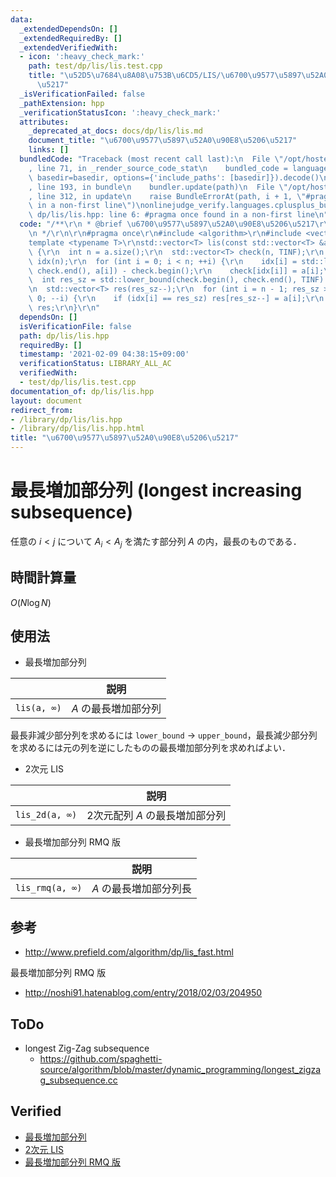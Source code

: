 ```yaml
---
data:
  _extendedDependsOn: []
  _extendedRequiredBy: []
  _extendedVerifiedWith:
  - icon: ':heavy_check_mark:'
    path: test/dp/lis/lis.test.cpp
    title: "\u52D5\u7684\u8A08\u753B\u6CD5/LIS/\u6700\u9577\u5897\u52A0\u90E8\u5206\
      \u5217"
  _isVerificationFailed: false
  _pathExtension: hpp
  _verificationStatusIcon: ':heavy_check_mark:'
  attributes:
    _deprecated_at_docs: docs/dp/lis/lis.md
    document_title: "\u6700\u9577\u5897\u52A0\u90E8\u5206\u5217"
    links: []
  bundledCode: "Traceback (most recent call last):\n  File \"/opt/hostedtoolcache/Python/3.9.1/x64/lib/python3.9/site-packages/onlinejudge_verify/documentation/build.py\"\
    , line 71, in _render_source_code_stat\n    bundled_code = language.bundle(stat.path,\
    \ basedir=basedir, options={'include_paths': [basedir]}).decode()\n  File \"/opt/hostedtoolcache/Python/3.9.1/x64/lib/python3.9/site-packages/onlinejudge_verify/languages/cplusplus.py\"\
    , line 193, in bundle\n    bundler.update(path)\n  File \"/opt/hostedtoolcache/Python/3.9.1/x64/lib/python3.9/site-packages/onlinejudge_verify/languages/cplusplus_bundle.py\"\
    , line 312, in update\n    raise BundleErrorAt(path, i + 1, \"#pragma once found\
    \ in a non-first line\")\nonlinejudge_verify.languages.cplusplus_bundle.BundleErrorAt:\
    \ dp/lis/lis.hpp: line 6: #pragma once found in a non-first line\n"
  code: "/**\r\n * @brief \u6700\u9577\u5897\u52A0\u90E8\u5206\u5217\r\n * @docs docs/dp/lis/lis.md\r\
    \n */\r\n\r\n#pragma once\r\n#include <algorithm>\r\n#include <vector>\r\n\r\n\
    template <typename T>\r\nstd::vector<T> lis(const std::vector<T> &a, const T TINF)\
    \ {\r\n  int n = a.size();\r\n  std::vector<T> check(n, TINF);\r\n  std::vector<int>\
    \ idx(n);\r\n  for (int i = 0; i < n; ++i) {\r\n    idx[i] = std::lower_bound(check.begin(),\
    \ check.end(), a[i]) - check.begin();\r\n    check[idx[i]] = a[i];\r\n  }\r\n\
    \  int res_sz = std::lower_bound(check.begin(), check.end(), TINF) - check.begin();\r\
    \n  std::vector<T> res(res_sz--);\r\n  for (int i = n - 1; res_sz >= 0 && i >=\
    \ 0; --i) {\r\n    if (idx[i] == res_sz) res[res_sz--] = a[i];\r\n  }\r\n  return\
    \ res;\r\n}\r\n"
  dependsOn: []
  isVerificationFile: false
  path: dp/lis/lis.hpp
  requiredBy: []
  timestamp: '2021-02-09 04:38:15+09:00'
  verificationStatus: LIBRARY_ALL_AC
  verifiedWith:
  - test/dp/lis/lis.test.cpp
documentation_of: dp/lis/lis.hpp
layout: document
redirect_from:
- /library/dp/lis/lis.hpp
- /library/dp/lis/lis.hpp.html
title: "\u6700\u9577\u5897\u52A0\u90E8\u5206\u5217"
---
```

# 最長増加部分列 (longest increasing subsequence)

任意の $i < j$ について $A_i < A_j$ を満たす部分列 $A$ の内，最長のものである．


## 時間計算量

$O(N\log{N})$


## 使用法

- 最長増加部分列

||説明|
|:--:|:--:|
|`lis(a, ∞)`|$A$ の最長増加部分列|

最長非減少部分列を求めるには `lower_bound` → `upper_bound`，最長減少部分列を求めるには元の列を逆にしたものの最長増加部分列を求めればよい．

- 2次元 LIS

||説明|
|:--:|:--:|
|`lis_2d(a, ∞)`|2次元配列 $A$ の最長増加部分列|

- 最長増加部分列 RMQ 版

||説明|
|:--:|:--:|
|`lis_rmq(a, ∞)`|$A$ の最長増加部分列長|


## 参考

- http://www.prefield.com/algorithm/dp/lis_fast.html

最長増加部分列 RMQ 版
- http://noshi91.hatenablog.com/entry/2018/02/03/204950


## ToDo

- longest Zig-Zag subsequence
  - https://github.com/spaghetti-source/algorithm/blob/master/dynamic_programming/longest_zigzag_subsequence.cc


## Verified

- [最長増加部分列](https://onlinejudge.u-aizu.ac.jp/solutions/problem/DPL_1_D/review/4082142/emthrm/C++14)
- [2次元 LIS](https://atcoder.jp/contests/abc038/submissions/9237792)
- [最長増加部分列 RMQ 版](https://onlinejudge.u-aizu.ac.jp/solutions/problem/DPL_1_D/review/4084204/emthrm/C++14)
